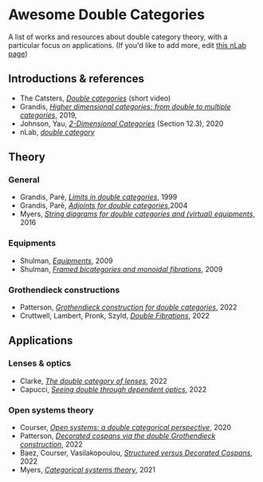 # Awesome Double Categories
A list of works and resources about double category theory, with a particular focus on applications.
(If you'd like to add more, edit [this nLab page](https://ncatlab.org/nlab/show/applications+of+double+category+theory))

## Introductions & references
* The Catsters, [_Double categories_](https://www.youtube.com/watch?v=kiCZiSA2W3Q) (short video)
* Grandis, [_Higher dimensional categories: from double to multiple categories_](https://doi.org/10.1142/11406), 2019,
* Johnson, Yau, [_2-Dimensional Categories_](http://arxiv.org/abs/2002.06055) (Section 12.3), 2020
* nLab, [_double category_](https://ncatlab.org/nlab/show/double+category)

## Theory
### General
* Grandis, Parè, [_Limits in double categories_](http://www.numdam.org/article/CTGDC_1999__40_3_162_0.pdf), 1999
* Grandis, Parè, [_Adjoints for double categories_](http://www.numdam.org/article/CTGDC_2004__45_3_193_0.pdf),2004
* Myers, [_String diagrams for double categories and (virtual) equipments_](https://arxiv.org/abs/1612.02762), 2016

### Equipments
* Shulman, [_Equipments_](https://golem.ph.utexas.edu/category/2009/11/equipments.html), 2009
* Shulman, [_Framed bicategories and monoidal fibrations_](https://arxiv.org/abs/0706.1286), 2009

### Grothendieck constructions
* Patterson, [_Grothendieck construction for double categories_](https://topos.site/blog/2022/05/grothendieck-construction-for-double-categories/), 2022
* Cruttwell, Lambert, Pronk, Szyld, [_Double Fibrations_](https://arxiv.org/abs/2205.15240), 2022

## Applications
### Lenses & optics
* Clarke, [_The double category of lenses_](https://bryceclarke.github.io/The_Double_Category_Of_Lenses_Phd_Thesis.pdf), 2022
* Capucci, [_Seeing double through dependent optics_](https://arxiv.org/abs/2204.10708), 2022

### Open systems theory
* Courser, [_Open systems: a double categorical perspective_](https://arxiv.org/abs/2008.02394), 2020
* Patterson, [_Decorated cospans via the double Grothendieck construction_](https://topos.site/blog/2022/05/decorated-cospans-via-the-grothendieck-construction/), 2022
* Baez, Courser, Vasilakopoulou, [_Structured versus Decorated Cospans_](https://compositionality-journal.org/papers/compositionality-4-3/pdf), 2022
* Myers, [_Categorical systems theory_](http://davidjaz.com/Papers/DynamicalBook.pdf), 2021
